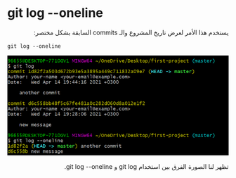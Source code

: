 # git log --oneline

<div dir="rtl">
يستخدم هذا الأمر لعرض تاريخ المشروع والـ commits السابقة بشكل مختصر: 


<div dir="ltr">

```
git log --oneline
```
</div>

![capture command prompt 2](Screenshots/Capture2.PNG)

تظهر لنا الصورة الفرق بين استخدام git log و git log --oneline. 

</div>